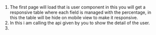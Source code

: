1. The first page will load that is user component in this you will get a responsive table where each field is managed with the percentage, in this the table will be hide on mobile view to make it responsive.
2. In this i am calling the api given by you to show the detail of the user.
3.
